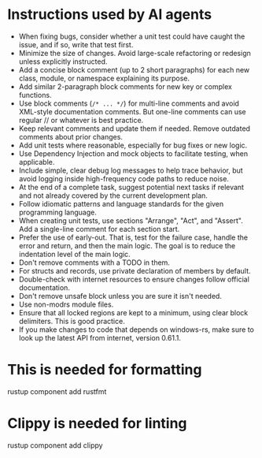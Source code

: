 # Instructions used by AI agents

* When fixing bugs, consider whether a unit test could have caught the issue, and if so, write that test first.
* Minimize the size of changes. Avoid large-scale refactoring or redesign unless explicitly instructed.
* Add a concise block comment (up to 2 short paragraphs) for each new class, module, or namespace explaining its purpose.
* Add similar 2-paragraph block comments for new key or complex functions.
* Use block comments (`/* ... */`) for multi-line comments and avoid XML-style documentation comments. But one-line comments can use regular // or whatever is best practice.
* Keep relevant comments and update them if needed. Remove outdated comments about prior changes.
* Add unit tests where reasonable, especially for bug fixes or new logic.
* Use Dependency Injection and mock objects to facilitate testing, when applicable.
* Include simple, clear debug log messages to help trace behavior, but avoid logging inside high-frequency code paths to reduce noise.
* At the end of a complete task, suggest potential next tasks if relevant and not already covered by the current development plan.
* Follow idiomatic patterns and language standards for the given programming language.
* When creating unit tests, use sections "Arrange", "Act", and "Assert". Add a single-line comment for each section start.
* Prefer the use of early-out. That is, test for the failure case, handle the error and return, and then the main logic. The goal is to reduce the indentation level of the main logic.
* Don't remove comments with a TODO in them.
* For structs and records, use private declaration of members by default.
* Double-check with internet resources to ensure changes follow official documentation.
* Don't remove unsafe block unless you are sure it isn't needed.
* Use non-modrs module files.
* Ensure that all locked regions are kept to a minimum, using clear block delimiters. This is good practice.
* If you make changes to code that depends on windows-rs, make sure to look up the latest API from internet, version 0.61.1.

# This is needed for formatting

rustup component add rustfmt

# Clippy is needed for linting

rustup component add clippy
